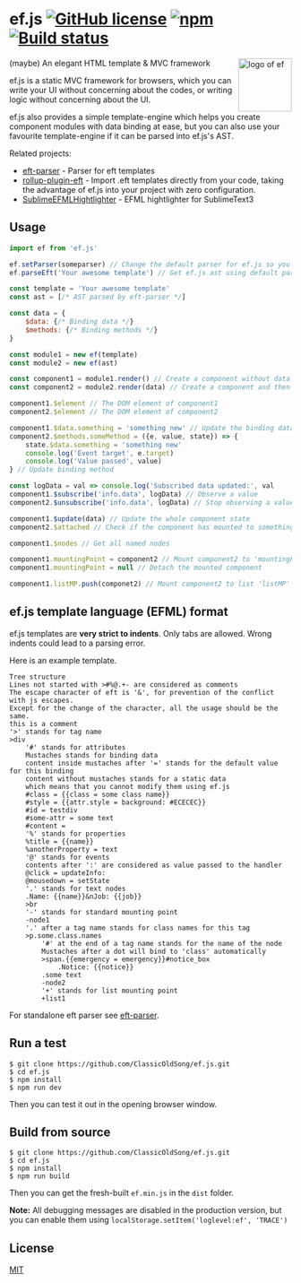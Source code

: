 # ef.js [![GitHub license](https://img.shields.io/badge/license-MIT-blue.svg?style=flat-square)](https://raw.githubusercontent.com/ClassicOldSong/ef.js/master/LICENSE) [![npm](https://img.shields.io/npm/dt/ef.js.svg?style=flat-square)](https://www.npmjs.com/package/ef.js) [![Build status](https://img.shields.io/travis/ClassicOldSong/ef.js.svg?style=flat-square)](https://travis-ci.org/ClassicOldSong/ef.js)
<img align="right" width="95" height="95" title="logo of ef" src="https://cloud.githubusercontent.com/assets/10512422/24116533/15dbd8b2-0de2-11e7-9ae8-6885f429a923.png">

(maybe) An elegant HTML template & MVC framework

ef.js is a static MVC framework for browsers, which you can write your UI without concerning about the codes, or writing logic without concerning about the UI.

ef.js also provides a simple template-engine which helps you create component modules with data binding at ease, but you can also use your favourite template-engine if it can be parsed into ef.js's AST.

Related projects:
+ [eft-parser](https://github.com/ClassicOldSong/eft-parser) - Parser for eft templates
+ [rollup-plugin-eft](https://github.com/ClassicOldSong/rollup-plugin-eft) - Import .eft templates directly from your code, taking the advantage of ef.js into your project with zero configuration.
+ [SublimeEFMLHightlighter](https://github.com/ClassicOldSong/SublimeEFMLHightlighter) - EFML hightlighter for SublimeText3

## Usage
``` javascript
import ef from 'ef.js'

ef.setParser(someparser) // Change the default parser for ef.js so you can use a different type of template
ef.parseEft('Your awesome template') // Get ef.js ast using default parser

const template = 'Your awesome template'
const ast = [/* AST parsed by eft-parser */]

const data = {
	$data: {/* Binding data */}
	$methods: {/* Binding methods */}
}

const module1 = new ef(template)
const module2 = new ef(ast)

const component1 = module1.render() // Create a component without data
const component2 = module2.render(data) // Create a component and then updates it's data

component1.$element // The DOM element of component1
component2.$element // The DOM element of component2

component1.$data.something = 'something new' // Update the binding data 'something'
component2.$methods.someMethod = ({e, value, state}) => {
	state.$data.something = 'something new'
	console.log('Event target', e.target)
	console.log('Value passed', value)
} // Update binding method

const logData = val => console.log('Subscribed data updated:', val
component1.$subscribe('info.data', logData) // Observe a value
component2.$unsubscribe('info.data', logData) // Stop observing a value

component1.$update(data) // Update the whole component state
component2.$attached // Check if the component has mounted to something

component1.$nodes // Get all named nodes

component1.mountingPoint = component2 // Mount component2 to 'mountingPoint' on component1
component1.mountingPoint = null // Detach the mounted component

component1.listMP.push(componet2) // Mount component2 to list 'listMP' mounting point on component1

```

## ef.js template language (EFML) format
ef.js templates are **very strict to indents**. Only tabs are allowed. Wrong indents could lead to a parsing error.

Here is an example template.

```
Tree structure
Lines not started with >#%@.+- are considered as comments
The escape character of eft is '&', for prevention of the conflict with js escapes.
Except for the change of the character, all the usage should be the same.
this is a comment
'>' stands for tag name
>div
	'#' stands for attributes
	Mustaches stands for binding data
	content inside mustaches after '=' stands for the default value for this binding
	content without mustaches stands for a static data
	which means that you cannot modify them using ef.js
	#class = {{class = some class name}}
	#style = {{attr.style = background: #ECECEC}}
	#id = testdiv
	#some-attr = some text
	#content =
	'%' stands for properties
	%title = {{name}}
	%anotherProperty = text
	'@' stands for events
	contents after ':' are considered as value passed to the handler
	@click = updateInfo:
	@mousedown = setState
	'.' stands for text nodes
	.Name: {{name}}&nJob: {{job}}
	>br
	'-' stands for standard mounting point
	-node1
	'.' after a tag name stands for class names for this tag
	>p.some.class.names
		'#' at the end of a tag name stands for the name of the node
		Mustaches after a dot will bind to 'class' automatically
		>span.{{emergency = emergency}}#notice_box
			.Notice: {{notice}}
		.some text
		-node2
		'+' stands for list mounting point
		+list1
```

For standalone eft parser see [eft-parser](https://github.com/ClassicOldSong/eft-parser).

## Run a test
```
$ git clone https://github.com/ClassicOldSong/ef.js.git
$ cd ef.js
$ npm install
$ npm run dev
```
Then you can test it out in the opening browser window.

## Build from source
```
$ git clone https://github.com/ClassicOldSong/ef.js.git
$ cd ef.js
$ npm install
$ npm run build
```
Then you can get the fresh-built `ef.min.js` in the `dist` folder.

**Note:** All debugging messages are disabled in the production version, but you can enable them using `localStorage.setItem('loglevel:ef', 'TRACE')`

## License
[MIT](http://cos.mit-license.org/)
